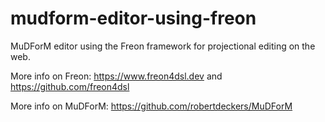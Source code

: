 # mudform-editor-using-freon
MuDForM editor using the Freon framework for projectional editing on the web.

More info on Freon: https://www.freon4dsl.dev and https://github.com/freon4dsl

More info on MuDForM: https://github.com/robertdeckers/MuDForM

